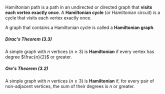 Hamiltonian path is a path in an undirected or directed graph that **visits each vertex exactly once**. A **Hamiltonian cycle** (or Hamiltonian circuit) is a cycle that visits each vertex exactly once.

A graph that contains a Hamiltonian cycle is called a **Hamiltonian graph**.

##### Dirac's Theorem (3.3)
A simple graph with $n$ vertices ($n\geq 3$) is **Hamiltonian** if every vertex has degree $\frac{n}{2}$ or greater. 

##### Ore's Theorem (3.2)
A simple graph with $n$ vertices ($n\geq 3$) is **Hamiltonian** if, for every pair of non-adjacent vertices, the sum of their degrees is $n$ or greater.
